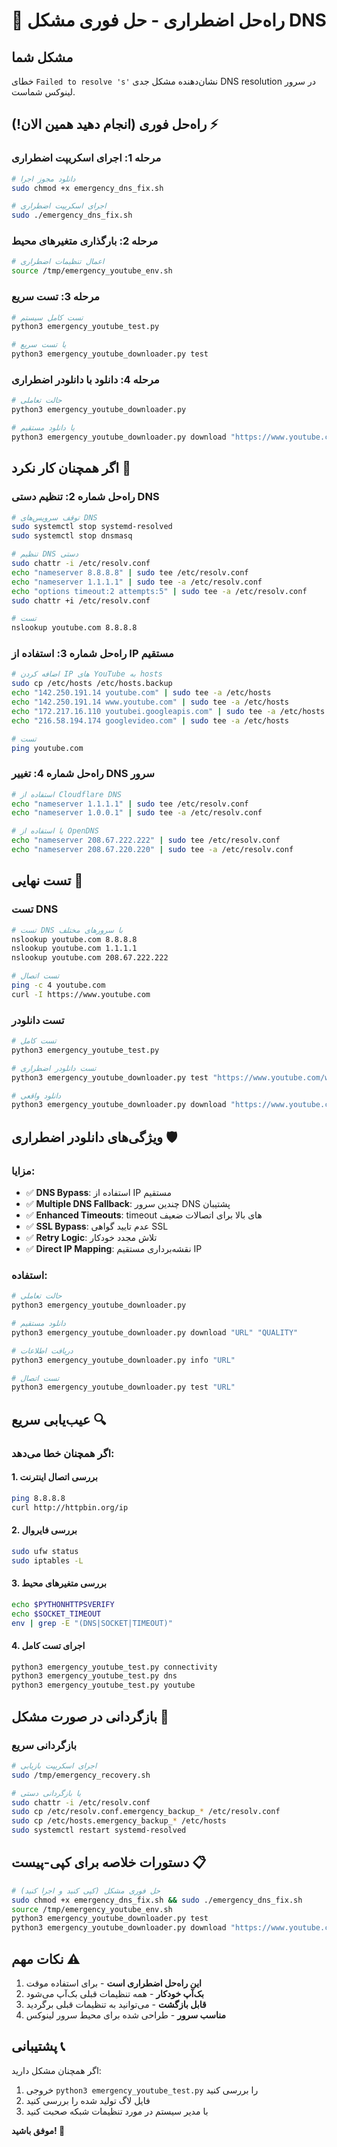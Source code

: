 # 🚨 راه‌حل اضطراری - حل فوری مشکل DNS

## مشکل شما
خطای `Failed to resolve 's'` نشان‌دهنده مشکل جدی DNS resolution در سرور لینوکس شماست.

## راه‌حل فوری (انجام دهید همین الان!) ⚡

### مرحله 1: اجرای اسکریپت اضطراری
```bash
# دانلود مجوز اجرا
sudo chmod +x emergency_dns_fix.sh

# اجرای اسکریپت اضطراری
sudo ./emergency_dns_fix.sh
```

### مرحله 2: بارگذاری متغیرهای محیط
```bash
# اعمال تنظیمات اضطراری
source /tmp/emergency_youtube_env.sh
```

### مرحله 3: تست سریع
```bash
# تست کامل سیستم
python3 emergency_youtube_test.py

# یا تست سریع
python3 emergency_youtube_downloader.py test
```

### مرحله 4: دانلود با دانلودر اضطراری
```bash
# حالت تعاملی
python3 emergency_youtube_downloader.py

# یا دانلود مستقیم
python3 emergency_youtube_downloader.py download "https://www.youtube.com/watch?v=dL_r_PPlFtI"
```

## اگر همچنان کار نکرد 🔧

### راه‌حل شماره 2: تنظیم دستی DNS
```bash
# توقف سرویس‌های DNS
sudo systemctl stop systemd-resolved
sudo systemctl stop dnsmasq

# تنظیم DNS دستی
sudo chattr -i /etc/resolv.conf
echo "nameserver 8.8.8.8" | sudo tee /etc/resolv.conf
echo "nameserver 1.1.1.1" | sudo tee -a /etc/resolv.conf
echo "options timeout:2 attempts:5" | sudo tee -a /etc/resolv.conf
sudo chattr +i /etc/resolv.conf

# تست
nslookup youtube.com 8.8.8.8
```

### راه‌حل شماره 3: استفاده از IP مستقیم
```bash
# اضافه کردن IP های YouTube به hosts
sudo cp /etc/hosts /etc/hosts.backup
echo "142.250.191.14 youtube.com" | sudo tee -a /etc/hosts
echo "142.250.191.14 www.youtube.com" | sudo tee -a /etc/hosts
echo "172.217.16.110 youtubei.googleapis.com" | sudo tee -a /etc/hosts
echo "216.58.194.174 googlevideo.com" | sudo tee -a /etc/hosts

# تست
ping youtube.com
```

### راه‌حل شماره 4: تغییر DNS سرور
```bash
# استفاده از Cloudflare DNS
echo "nameserver 1.1.1.1" | sudo tee /etc/resolv.conf
echo "nameserver 1.0.0.1" | sudo tee -a /etc/resolv.conf

# یا استفاده از OpenDNS
echo "nameserver 208.67.222.222" | sudo tee /etc/resolv.conf
echo "nameserver 208.67.220.220" | sudo tee -a /etc/resolv.conf
```

## تست نهایی 🧪

### تست DNS
```bash
# تست DNS با سرورهای مختلف
nslookup youtube.com 8.8.8.8
nslookup youtube.com 1.1.1.1
nslookup youtube.com 208.67.222.222

# تست اتصال
ping -c 4 youtube.com
curl -I https://www.youtube.com
```

### تست دانلودر
```bash
# تست کامل
python3 emergency_youtube_test.py

# تست دانلودر اضطراری
python3 emergency_youtube_downloader.py test "https://www.youtube.com/watch?v=dL_r_PPlFtI"

# دانلود واقعی
python3 emergency_youtube_downloader.py download "https://www.youtube.com/watch?v=dL_r_PPlFtI" "720p"
```

## ویژگی‌های دانلودر اضطراری 🛡️

### مزایا:
- ✅ **DNS Bypass**: استفاده از IP مستقیم
- ✅ **Multiple DNS Fallback**: چندین سرور DNS پشتیبان
- ✅ **Enhanced Timeouts**: timeout های بالا برای اتصالات ضعیف
- ✅ **SSL Bypass**: عدم تایید گواهی SSL
- ✅ **Retry Logic**: تلاش مجدد خودکار
- ✅ **Direct IP Mapping**: نقشه‌برداری مستقیم IP

### استفاده:
```bash
# حالت تعاملی
python3 emergency_youtube_downloader.py

# دانلود مستقیم
python3 emergency_youtube_downloader.py download "URL" "QUALITY"

# دریافت اطلاعات
python3 emergency_youtube_downloader.py info "URL"

# تست اتصال
python3 emergency_youtube_downloader.py test "URL"
```

## عیب‌یابی سریع 🔍

### اگر همچنان خطا می‌دهد:

#### 1. بررسی اتصال اینترنت
```bash
ping 8.8.8.8
curl http://httpbin.org/ip
```

#### 2. بررسی فایروال
```bash
sudo ufw status
sudo iptables -L
```

#### 3. بررسی متغیرهای محیط
```bash
echo $PYTHONHTTPSVERIFY
echo $SOCKET_TIMEOUT
env | grep -E "(DNS|SOCKET|TIMEOUT)"
```

#### 4. اجرای تست کامل
```bash
python3 emergency_youtube_test.py connectivity
python3 emergency_youtube_test.py dns
python3 emergency_youtube_test.py youtube
```

## بازگردانی در صورت مشکل 🔄

### بازگردانی سریع
```bash
# اجرای اسکریپت بازیابی
sudo /tmp/emergency_recovery.sh

# یا بازگردانی دستی
sudo chattr -i /etc/resolv.conf
sudo cp /etc/resolv.conf.emergency_backup_* /etc/resolv.conf
sudo cp /etc/hosts.emergency_backup_* /etc/hosts
sudo systemctl restart systemd-resolved
```

## دستورات خلاصه برای کپی-پیست 📋

```bash
# حل فوری مشکل (کپی کنید و اجرا کنید)
sudo chmod +x emergency_dns_fix.sh && sudo ./emergency_dns_fix.sh
source /tmp/emergency_youtube_env.sh
python3 emergency_youtube_downloader.py test
python3 emergency_youtube_downloader.py download "https://www.youtube.com/watch?v=dL_r_PPlFtI"
```

## نکات مهم ⚠️

1. **این راه‌حل اضطراری است** - برای استفاده موقت
2. **بک‌آپ خودکار** - همه تنظیمات قبلی بک‌آپ می‌شود
3. **قابل بازگشت** - می‌توانید به تنظیمات قبلی برگردید
4. **مناسب سرور** - طراحی شده برای محیط سرور لینوکس

## پشتیبانی 📞

اگر همچنان مشکل دارید:
1. خروجی `python3 emergency_youtube_test.py` را بررسی کنید
2. فایل لاگ تولید شده را بررسی کنید
3. با مدیر سیستم در مورد تنظیمات شبکه صحبت کنید

**موفق باشید! 🎉**